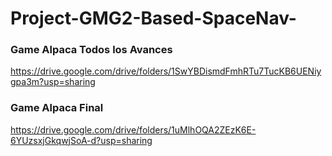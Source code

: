 # Project-GMG2-Based-SpaceNav-

### Game Alpaca Todos los Avances
https://drive.google.com/drive/folders/1SwYBDismdFmhRTu7TucKB6UENiygpa3m?usp=sharing

### Game Alpaca Final
https://drive.google.com/drive/folders/1uMlhOQA2ZEzK6E-6YUzsxjGkqwjSoA-d?usp=sharing 
